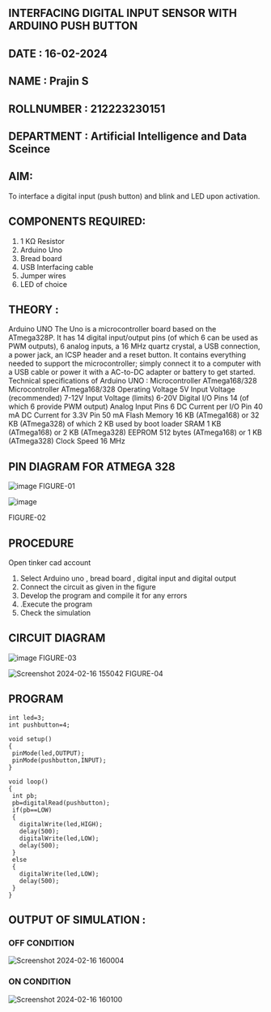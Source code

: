 ## INTERFACING DIGITAL INPUT SENSOR WITH ARDUINO PUSH BUTTON
## DATE : 16-02-2024
## NAME : Prajin S																			             
## ROLLNUMBER : 212223230151
## DEPARTMENT : Artificial Intelligence and Data Sceince


## AIM:
To interface a digital input (push button) and blink and LED upon activation.
## COMPONENTS REQUIRED:
1.	1 KΩ Resistor 
2.	Arduino Uno 
3.	Bread board 
4.	USB Interfacing cable 
5.	Jumper wires 
6.	LED of choice 
## THEORY :
Arduino UNO
 	  The Uno is a microcontroller board based on the ATmega328P. It has 14 digital input/output pins (of which 6 can be used as PWM outputs), 6 analog inputs, a 16 MHz quartz crystal, a USB connection, a power jack, an ICSP header and a reset button. It contains everything needed to support the microcontroller; simply connect it to a computer with a USB cable or power it with a AC-to-DC adapter or battery to get started.
	Technical specifications of Arduino UNO :
Microcontroller	ATmega168/328
Microcontroller	ATmega168/328
Operating Voltage	5V
Input Voltage (recommended)	7-12V
Input Voltage (limits)	6-20V
Digital I/O Pins	14 (of which 6 provide PWM output)
Analog Input Pins	6
DC Current per I/O Pin	40 mA
DC Current for 3.3V Pin	50 mA
Flash Memory	16 KB (ATmega168) or 32 KB (ATmega328) of which 2 KB used by boot loader
SRAM	1 KB (ATmega168) or 2 KB (ATmega328)
EEPROM	512 bytes (ATmega168) or 1 KB (ATmega328)
Clock Speed	16 MHz
## PIN DIAGRAM FOR ATMEGA 328
 
![image](https://user-images.githubusercontent.com/36288975/163530394-115baee4-7ed1-49fe-9cce-d7b625e11e85.png)
FIGURE-01









![image](https://user-images.githubusercontent.com/36288975/163530431-4d390e98-0942-42d8-95b8-f57d348e6ad8.png)

FIGURE-02
## PROCEDURE 
 Open tinker cad account 
1.	Select Arduino uno , bread board , digital input and digital output 
2.	Connect the circuit as given in the figure 
3.	Develop the program and compile it for any errors 
4.	 .Execute the program 
5.	Check the simulation 



## CIRCUIT DIAGRAM 


![image](https://user-images.githubusercontent.com/36288975/163530437-87a0afbd-b3c9-44ad-b907-5de63486fb9d.png)
FIGURE-03





![Screenshot 2024-02-16 155042](https://github.com/Prajin19/-INTERFACING-DIGITAL-INPUT-SENSOR-WITH-ARDUINO-PUSH-BUTTON-/assets/144979377/91858340-dcfd-43ff-9212-035330b28875)
FIGURE-04




## PROGRAM 
 ```
int led=3;
int pushbutton=4;

void setup()
{
  pinMode(led,OUTPUT);
  pinMode(pushbutton,INPUT);
}

void loop()
{
  int pb;
  pb=digitalRead(pushbutton);
  if(pb==LOW)
  {
    digitalWrite(led,HIGH);
    delay(500);
    digitalWrite(led,LOW);
    delay(500);
  }
  else
  {
    digitalWrite(led,LOW);
    delay(500);
  }
}
```









 
 
 



## OUTPUT OF SIMULATION :


### OFF CONDITION
![Screenshot 2024-02-16 160004](https://github.com/Prajin19/-INTERFACING-DIGITAL-INPUT-SENSOR-WITH-ARDUINO-PUSH-BUTTON-/assets/144979377/49a51fa5-d6ad-42fc-b6ee-c1f1c67093ea)



### ON CONDITION
![Screenshot 2024-02-16 160100](https://github.com/Prajin19/-INTERFACING-DIGITAL-INPUT-SENSOR-WITH-ARDUINO-PUSH-BUTTON-/assets/144979377/9b7ae969-1dff-47b4-9811-3f66a5dc7a65)


